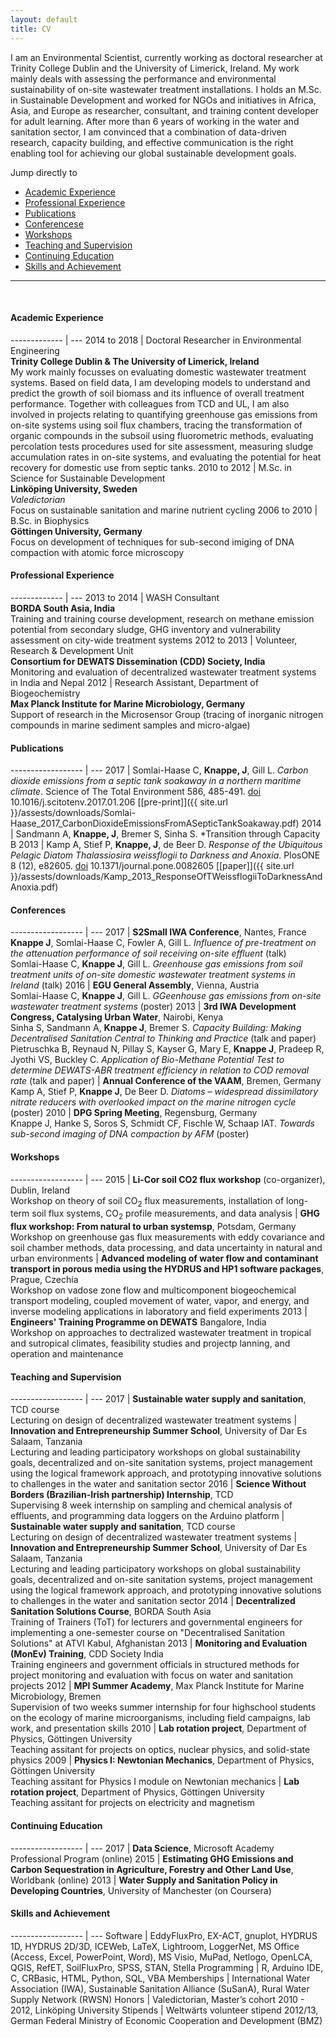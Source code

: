 ```yaml
---
layout: default
title: CV
---
```


I am an Environmental Scientist, currently working as doctoral researcher at Trinity College Dublin and the University of Limerick, Ireland. My work mainly deals with assessing the performance and environmental sustainability of on-site wastewater treatment installations. I holds an M.Sc. in Sustainable Development and worked for NGOs and initiatives in Africa, Asia, and Europe as researcher, consultant, and training content developer for adult learning. After more than 6 years of working in the water and sanitation sector, I am convinced that a combination of data-driven research, capacity building, and effective communication is the right enabling tool for achieving our global sustainable development goals.

Jump directly to
- [Academic Experience](#academic-experience)
- [Professional Experience](#professional-experience)
- [Publications](#publications)
- [Conferencese](#conferences)
- [Workshops](#workshops)
- [Teaching and Supervision](#teaching-and-supervision)
- [Continuing Education](#continuing-education)
- [Skills and Achievement](#skills-and-achievement)

----
 <br>

#### Academic Experience
  
------------- | ---
<nobr>2014 to 2018</nobr>  | Doctoral Researcher in Environmental Engineering <br> **Trinity College Dublin & The University of Limerick, Ireland** <br> My work mainly focusses on evaluating domestic wastewater treatment systems. Based on field data, I am developing models to understand and predict the growth of soil biomass and its influence of overall treatment performance. Together with colleagues from TCD and UL, I am also involved in projects relating to quantifying greenhouse gas emissions from on-site systems using soil flux chambers, tracing the transformation of organic compounds in the subsoil using fluorometric methods, evaluating percolation tests procedures used for site assessment, measuring sludge accumulation rates in on-site systems, and evaluating the potential for heat recovery for domestic use from septic tanks.
<nobr>2010 to 2012</nobr>  | M.Sc. in Science for Sustainable Development <br> **Link&ouml;ping University, Sweden** <br> <i>Valedictorian</i> <br> Focus on sustainable sanitation and marine nutrient cycling
<nobr>2006 to 2010</nobr>  | B.Sc. in Biophysics <br> **G&ouml;ttingen University, Germany** <br> Focus on development of techniques for sub-second imiging of DNA compaction with atomic force microscopy


#### Professional Experience
  
------------- | ---
<nobr>2013 to 2014</nobr>  | WASH Consultant <br> **BORDA South Asia, India** <br> Training and training course development, research on methane emission potential from secondary sludge, GHG inventory and vulnerability assessment on city-wide treatment systems 
<nobr>2012 to 2013</nobr>  | Volunteer, Research & Development Unit <br> **Consortium for DEWATS Dissemination (CDD) Society, India** <br> Monitoring and evaluation of decentralized wastewater treatment systems in India and Nepal
<nobr>2012</nobr>  | Research Assistant, Department of Biogeochemistry <br> **Max Planck Institute for Marine Microbiology, Germany** <br> Support of research in the Microsensor Group (tracing of inorganic nitrogen compounds in marine sediment samples and micro-algae)


#### Publications

------------------ | ---
<nobr>2017</nobr>  | Somlai-Haase C, **Knappe, J**, Gill L. *Carbon dioxide emissions from a septic tank soakaway in a northern maritime climate*. Science of The Total Environment 586, 485-491. [doi](https://doi.org/10.1016/j.scitotenv.2017.01.206) 10.1016/j.scitotenv.2017.01.206 [[pre-print]]({{ site.url }}/assests/downloads/Somlai-Haase_2017_CarbonDioxideEmissionsFromASepticTankSoakaway.pdf)
<nobr>2014</nobr>  | Sandmann A, **Knappe, J**, Bremer S, Sinha S. *Transition through Capacity B
<nobr>2013</nobr>  | Kamp A, Stief P, **Knappe, J**, de Beer D. *Response of the Ubiquitous Pelagic Diatom Thalassiosira weissflogii to Darkness and Anoxia*. PlosONE 8 (12), e82605. [doi](https://doi.org/10.1371/journal.pone.0082605) 10.1371/journal.pone.0082605 [[paper]]({{ site.url }}/assests/downloads/Kamp_2013_ResponseOfTWeissflogiiToDarknessAndAnoxia.pdf)


#### Conferences

------------------ | ---
<nobr>2017</nobr>  | **S2Small IWA Conference**, Nantes, France <br> **Knappe J**, Somlai-Haase C, Fowler A, Gill L. *Influence of pre-treatment on the attenuation performance of soil receiving on-site effluent* (talk) <br> Somlai-Haase C, **Knappe J**, Gill L. *Greenhouse gas emissions from soil treatment units of on-site domestic wastewater treatment systems in Ireland* (talk)
<nobr>2016</nobr>  | **EGU General Assembly**, Vienna, Austria <br> Somlai-Haase C, **Knappe J**, Gill L. *GGeenhouse gas emissions from on-site wastewater treatment systems* (poster)
<nobr>2013</nobr>  | **3rd IWA Development Congress, Catalysing Urban Water**, Nairobi, Kenya <br> Sinha S, Sandmann A, **Knappe J**, Bremer S. *Capacity Building: Making Decentralised Sanitation Central to Thinking and Practice* (talk and paper) <br> Pietruschka B, Reynaud N, Pillay S, Kayser G, Mary E, **Knappe J**, Pradeep R, Jyothi VS, Buckley C. *Application of Bio-Methane Potential Test to determine DEWATS-ABR treatment efficiency in relation to COD removal rate* (talk and paper)
                   | **Annual Conference of the VAAM**, Bremen, Germany <br> Kamp A, Stief P, **Knappe J**, De Beer D.  *Diatoms – widespread  dissimilatory nitrate reducers with overlooked impact on the marine nitrogen cycle* (poster)
<nobr>2010</nobr>  | **DPG Spring Meeting**, Regensburg, Germany <br> Knappe J, Hanke S, Soros S, Schmidt CF, Fischle W, Schaap IAT. *Towards sub-second imaging of DNA compaction by AFM* (poster)


#### Workshops

------------------ | ---
<nobr>2015</nobr>  | **Li-Cor soil CO2 flux workshop** (co-organizer), Dublin, Ireland <br> Workshop on theory of soil CO<sub>2</sub> flux measurements, installation of long-term soil flux systems, CO<sub>2</sub> profile measurements, and data analysis
                   | **GHG flux workshop: From natural to urban systemsp**, Potsdam, Germany <br> Workshop on greenhouse gas flux measurements with eddy covariance and soil chamber methods, data processing, and data uncertainty in natural and urban environments
                   | **Advanced modeling of water flow and contaminant transport in porous media using the HYDRUS and HP1 software packages**, Prague, Czechia <br> Workshop on vadose zone flow and multicomponent biogeochemical transport modeling, coupled movement of water, vapor, and energy, and inverse modeling applications in laboratory and field experiments
<nobr>2013</nobr>  | **Engineers' Training Programme on DEWATS** Bangalore, India <br> Workshop on approaches to dectralized wastewater treatment in tropical and sutropical climates, feasibility studies and projectp lanning, and operation and maintenance


#### Teaching and Supervision

------------------ | ---
<nobr>2017</nobr>  | **Sustainable water supply and sanitation**, TCD course <br> Lecturing on design of decentralized wastewater treatment systems
                   | **Innovation and Entrepreneurship Summer School**, University of Dar Es Salaam, Tanzania <br> Lecturing and leading participatory workshops on global sustainability goals, decentralized and on-site sanitation systems, project management using the logical framework approach, and prototyping innovative solutions to challenges in the water and sanitation sector
<nobr>2016</nobr>  | **Science Without Borders (Brazilian-Irish partnership) Internship**, TCD <br> Supervising 8 week internship on sampling and chemical analysis of effluents, and programming data loggers on the Arduino platform
                   | **Sustainable water supply and sanitation**, TCD course <br> Lecturing on design of decentralized wastewater treatment systems
                   | **Innovation and Entrepreneurship Summer School**, University of Dar Es Salaam, Tanzania <br> Lecturing and leading participatory workshops on global sustainability goals, decentralized and on-site sanitation systems, project management using the logical framework approach, and prototyping innovative solutions to challenges in the water and sanitation sector
<nobr>2014</nobr>  | **Decentralized Sanitation Solutions Course**, BORDA South Asia <br> Training of Trainers (ToT) for lecturers and governmental engineers for implementing a one-semester course on "Decentralised Sanitation Solutions" at ATVI Kabul, Afghanistan
<nobr>2013</nobr>  | **Monitoring and Evaluation (MonEv) Training**, CDD Society India <br> Training engineers and government officials in structured methods for project monitoring and evaluation with focus on water and sanitation projects
<nobr>2012</nobr>  | **MPI Summer Academy**, Max Planck Institute for Marine Microbiology, Bremen <br> Supervision of two weeks summer internship for four highschool students on the ecology of marine microorganisms, including field campaigns, lab work, and presentation skills
<nobr>2010</nobr>  | **Lab rotation project**, Department of Physics, G&ouml;ttingen University <br> Teaching assitant for projects on optics, nuclear physics, and solid-state physics
<nobr>2009</nobr>  | **Physics I: Newtonian Mechanics**, Department of Physics, G&ouml;ttingen University <br> Teaching assitant for Physics I module on Newtonian mechanics 
                   | **Lab rotation project**, Department of Physics, G&ouml;ttingen University <br> Teaching assitant for projects on electricity and magnetism


#### Continuing Education

------------------ | ---
<nobr>2017</nobr>  | **Data Science**, Microsoft Academy Professional Program (online)
<nobr>2015</nobr>  | **Estimating GHG Emissions and Carbon Sequestration in Agriculture, Forestry and Other Land Use**, Worldbank (online)
<nobr>2013</nobr>  | **Water Supply and Sanitation Policy in Developing Countries**, University of Manchester (on Coursera)


#### Skills and Achievement

------------------ | ---
Software           | EddyFluxPro, EX-ACT, gnuplot, HYDRUS 1D, HYDRUS 2D/3D, ICEWeb, LaTeX, Lightroom, LoggerNet, MS Office (Access, Excel, PowerPoint, Word), MS Visio, MuPad, Netlogo, OpenLCA, QGIS, RefET, SoilFluxPro, SPSS, STAN, Stella
Programming        | R, Arduino IDE, C, CRBasic, HTML, Python, SQL, VBA
Memberships        | International Water Association (IWA), Sustainable Sanitation Alliance (SuSanA), Rural Water Supply Network (RWSN)
Honors             | Valedictorian, Master’s cohort 2010 - 2012, Link&ouml;ping University
Stipends           | Weltwärts volunteer stipend 2012/13, German Federal Ministry of Economic Cooperation and Development (BMZ)
